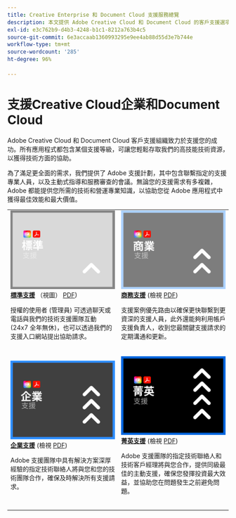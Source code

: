 ```yaml
---
title: Creative Enterprise 和 Document Cloud 支援服務總覽
description: 本文提供 Adobe Creative Cloud 和 Document Cloud 的客戶支援選項摘要。這些選項包括標準、商務、企業和菁英。
exl-id: e3c762b9-d4b3-4248-b1c1-8212a763b4c5
source-git-commit: 6e3accaab1360993295e9ee4ab88d55d3e7b744e
workflow-type: tm+mt
source-wordcount: '285'
ht-degree: 96%

---
```


# 支援Creative Cloud企業和Document Cloud

Adobe Creative Cloud 和 Document Cloud 客戶支援組織致力於支援您的成功。所有應用程式都包含某個支援等級，可讓您輕鬆存取我們的高技能技術資源，以獲得技術方面的協助。

為了滿足更全面的需求，我們提供了 Adobe 支援計劃，其中包含聯繫指定的支援專業人員，以及主動式指導和服務審查的會議。無論您的支援需求有多複雜，Adobe 都能提供您所需的技術和營運專業知識，以協助您從 Adobe 應用程式中獲得最佳效能和最大價值。

<table style="table-layout:fixed">
<tr>
  <td>
    <a href="dme-standard.md">
    <img alt="標準" src="assets/STANDARDSupportThumbnailCC.png"/>
    </a>
    <div>
    <a href="dme-standard.md"><strong>標準支援</strong></a> （視圖） <a href="assets/DMeStandardSupportDatasheet_2022.pdf" target="_blank">PDF</a>)
    </div>
    <p>授權的使用者 (管理員) 可透過聊天或電話與我們的技術支援團隊互動 (24x7 全年無休)，也可以透過我們的支援入口網站提出協助請求。 </p>
    <br>
  </td>
  <td>
    <a href="dme-business.md">
      <img alt="商務" src="assets/BusinessSupportThumbnailCC.png">
    </a>
    <div>
    <a href="dme-business.md"><strong>商務支援</strong></a> (檢視 <a href="assets/DMeBusinessSupportDatasheet_2022.pdf" target="_blank">PDF</a>)
    </div>
    <p>支援案例優先路由以確保更快聯繫到更資深的支援人員，此外還能夠利用帳戶支援負責人，收到您最關鍵支援請求的定期溝通和更新。</p>
    <br>
  </td>
</tr>
<tr>
  <td>
    <a href="dme-enterprise.md">
    <img alt="企業" src="assets/EnterpriseSupportThumbnailxx.png"/>
    </a>
    <div>
    <a href="dme-enterprise.md"><strong>企業支援</strong></a> (檢視 <a href="assets/DMeEnterpriseSupportDatasheet_2022.pdf" target="_blank">PDF</a>)
    </div>
    <p>Adobe 支援團隊中具有解決方案深厚經驗的指定技術聯絡人將與您和您的技術團隊合作，確保及時解決所有支援請求。</p>
    <br>
  </td>
  <td>
    <a href="dme-elite.md">
      <img alt="菁英" src="assets/EliteSupportThumbnailcc.png">
    </a>
    <div>
    <a href="dme-elite.md"><strong>菁英支援</strong></a> (檢視 <a href="assets/DMeEliteSupportDatasheet_2022.pdf" target="_blank">PDF</a>)
    </div>
    <p>Adobe 支援團隊的指定技術聯絡人和技術客戶經理將與您合作，提供同級最佳的主動支援，確保您發揮投資最大效益，並協助您在問題發生之前避免問題。</p>
    <br>
  </td>
</tr>
</table>

